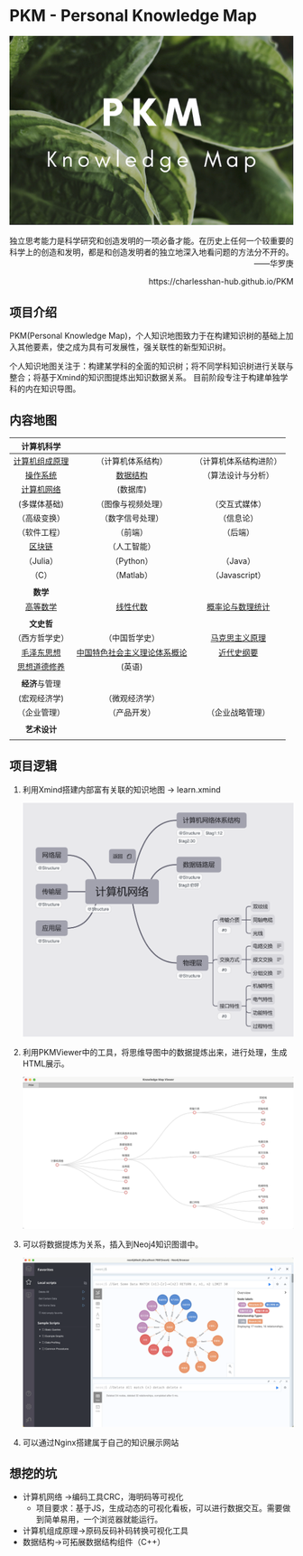 # PKM - Personal Knowledge Map  
![image text](./resources/title_small.png)



<p align="right">独立思考能力是科学研究和创造发明的一项必备才能。在历史上任何一个较重要的科学上的创造和发明，都是和创造发明者的独立地深入地看问题的方法分不开的。——华罗庚</p>

<p align="right">https://charlesshan-hub.github.io/PKM</p>

## 项目介绍  

PKM(Personal Knowledge Map)，个人知识地图致力于在构建知识树的基础上加入其他要素，使之成为具有可发展性，强关联性的新型知识树。  

个人知识地图关注于：构建某学科的全面的知识树；将不同学科知识树进行关联与整合；将基于Xmind的知识图提炼出知识数据关系。  目前阶段专注于构建单独学科的内在知识导图。

## 内容地图

|                        **计算机科学**                        |                                                              |                                                              |
| :----------------------------------------------------------: | :----------------------------------------------------------: | :----------------------------------------------------------: |
| [计算机组成原理](./KnowledgeMap/计算机科学/计算机组成原理/README.md) |                      （计算机体系结构）                      |                    （计算机体系结构进阶）                    |
|   [操作系统](./KnowledgeMap/计算机科学/操作系统/README.md)   |   [数据结构](./KnowledgeMap/计算机科学/数据结构/README.md)   |                      （算法设计与分析）                      |
| [计算机网络](./KnowledgeMap/计算机科学/计算机网络/README.md) |                           (数据库)                           |                                                              |
|                         (多媒体基础)                         |                      （图像与视频处理）                      |                        （交互式媒体）                        |
|                         （高级变换）                         |                       （数字信号处理）                       |                          （信息论）                          |
|                         （软件工程）                         |                           （前端）                           |                           （后端）                           |
|     [区块链](./KnowledgeMap/计算机科学/区块链/README.md)     |                         （人工智能）                         |                                                              |
|                          （Julia）                           |                          （Python）                          |                           （Java）                           |
|                            （C）                             |                          （Matlab）                          |                        （Javascript）                        |
|                                                              |                                                              |                                                              |
|                           **数学**                           |                                                              |                                                              |
|      [高等数学](./KnowledgeMap/数学/高等数学/README.md)      |      [线性代数](./KnowledgeMap/数学/线性代数/README.md)      | [概率论与数理统计](./KnowledgeMap/数学/概率论与数理统计/README.md) |
|                                                              |                                                              |                                                              |
|                          **文史哲**                          |                                                              |                                                              |
|                        （西方哲学史）                        |                        （中国哲学史）                        | [马克思主义原理](./KnowledgeMap/文史哲/马克思主义原理/README.md) |
| [毛泽东思想](./KnowledgeMap/文史哲/毛泽东思想和中国特色社会主义理论体系概论/README.md) | [中国特色社会主义理论体系概论](./KnowledgeMap/文史哲/毛泽东思想和中国特色社会主义理论体系概论/README.md) |   [近代史纲要](./KnowledgeMap/文史哲/近代史纲要/README.md)   |
| [思想道德修养](./KnowledgeMap/文史哲/思想道德修养/README.md) |                            (英语)                            |                                                              |
|                                                              |                                                              |                                                              |
|                        **经济**与管理                        |                                                              |                                                              |
|                         (宏观经济学)                         |                        （微观经济学）                        |                                                              |
|                         （企业管理）                         |                         （产品开发）                         |                       （企业战略管理）                       |
|                                                              |                                                              |                                                              |
|                         **艺术设计**                         |                                                              |                                                              |
|                                                              |                                                              |                                                              |

## 项目逻辑

1. 利用Xmind搭建内部富有关联的知识地图 -> learn.xmind

   ![image text](./resources/demo.png)

2. 利用PKMViewer中的工具，将思维导图中的数据提炼出来，进行处理，生成HTML展示。

   ![](./resources/demo3.png)

3. 可以将数据提炼为关系，插入到Neoj4知识图谱中。

   ![image text](./resources/demo2.png)

4. 可以通过Nginx搭建属于自己的知识展示网站

## 想挖的坑

* 计算机网络 $\to$编码工具CRC，海明码等可视化
  * 项目要求：基于JS，生成动态的可视化看板，可以进行数据交互。需要做到简单易用，一个浏览器就能运行。
* 计算机组成原理$\to$原码反码补码转换可视化工具
* 数据结构$\to$可拓展数据结构组件（C++）

